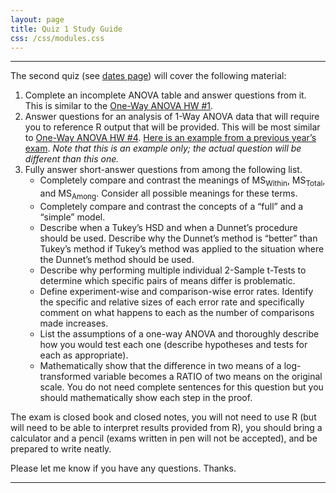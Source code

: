 ```yaml
---
layout: page
title: Quiz 1 Study Guide
css: /css/modules.css
---
```


----

The second quiz (see [dates page](../Dates-Current)) will cover the following material:

1. Complete an incomplete ANOVA table and answer questions from it. This is similar to the [One-Way ANOVA HW #1](../../modules/Anova-1Way/HW1).
1. Answer questions for an analysis of 1-Way ANOVA data that will require you to reference R output that will be provided. This will be most similar to [One-Way ANOVA HW #4](../../modules/Anova-1Way/HW4). [Here is an example from a previous year’s exam](Q2_Example.pdf). *Note that this is an example only; the actual question will be different than this one.*
1. Fully answer short-answer questions from among the following list.
    *	Completely compare and contrast the meanings of MS<sub>Within</sub>, MS<sub>Total</sub>, and MS<sub>Among</sub>. Consider all possible meanings for these terms.
    *	Completely compare and contrast the concepts of a “full” and a “simple” model.
    *	Describe when a Tukey’s HSD and when a Dunnet’s procedure should be used. Describe why the Dunnet’s method is “better” than Tukey’s method if Tukey’s method was applied to the situation where the Dunnet’s method should be used.
    *	Describe why performing multiple individual 2-Sample t-Tests to determine which specific pairs of means differ is problematic.
    *	Define experiment-wise and comparison-wise error rates. Identify the specific and relative sizes of each error rate and specifically comment on what happens to each as the number of comparisons made increases.
    *	List the assumptions of a one-way ANOVA and thoroughly describe how you would test each one (describe hypotheses and tests for each as appropriate).
    *	Mathematically show that the difference in two means of a log-transformed variable becomes a RATIO of two means on the original scale. You do not need complete sentences for this question but you should mathematically show each step in the proof.

The exam is closed book and closed notes, you will not need to use R (but will need to be able to interpret results provided from R), you should bring a calculator and a pencil (exams written in pen will not be accepted), and be prepared to write neatly.

Please let me know if you have any questions. Thanks.

----
